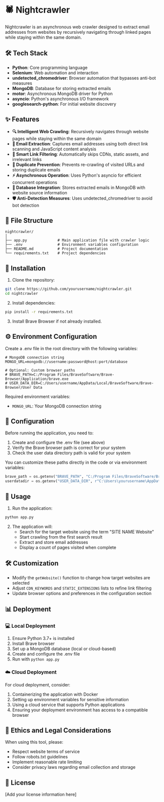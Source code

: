 # 🕷️ Nightcrawler

Nightcrawler is an asynchronous web crawler designed to extract email addresses from websites by recursively navigating through linked pages while staying within the same domain.

## 🛠️ Tech Stack

- **Python**: Core programming language
- **Selenium**: Web automation and interaction
- **undetected_chromedriver**: Browser automation that bypasses anti-bot measures
- **MongoDB**: Database for storing extracted emails
- **motor**: Asynchronous MongoDB driver for Python
- **asyncio**: Python's asynchronous I/O framework
- **googlesearch-python**: For initial website discovery

## ✨ Features

- **🔍 Intelligent Web Crawling**: Recursively navigates through website pages while staying within the same domain
- **📧 Email Extraction**: Captures email addresses using both direct link scanning and JavaScript content analysis
- **🧹 Smart Link Filtering**: Automatically skips CDNs, static assets, and irrelevant links
- **🔄 Duplicate Prevention**: Prevents re-crawling of visited URLs and storing duplicate emails
- **⚡ Asynchronous Operation**: Uses Python's asyncio for efficient concurrent operations
- **💾 Database Integration**: Stores extracted emails in MongoDB with website source information
- **🛡️ Anti-Detection Measures**: Uses undetected_chromedriver to avoid bot detection

## 📁 File Structure

```
nightcrawler/
│
├── app.py              # Main application file with crawler logic
├── .env                # Environment variables configuration
├── README.md           # Project documentation
└── requirements.txt    # Project dependencies
```

## 🔧 Installation

1. Clone the repository:
```bash
git clone https://github.com/yourusername/nightcrawler.git
cd nightcrawler
```

2. Install dependencies:
```bash
pip install -r requirements.txt
```

3. Install Brave Browser if not already installed.

## ⚙️ Environment Configuration

Create a .env file in the root directory with the following variables:

```
# MongoDB connection string
MONGO_URL=mongodb://username:password@host:port/database

# Optional: Custom browser paths
# BRAVE_PATH=C:/Program Files/BraveSoftware/Brave-Browser/Application/brave.exe
# USER_DATA_DIR=C:/Users/username/AppData/Local/BraveSoftware/Brave-Browser/User Data
```

Required environment variables:
- `MONGO_URL`: Your MongoDB connection string

## 🔌 Configuration

Before running the application, you need to:

1. Create and configure the .env file (see above)
2. Verify the Brave browser path is correct for your system
3. Check the user data directory path is valid for your system

You can customize these paths directly in the code or via environment variables:

```python
brave_path = os.getenv("BRAVE_PATH", "C:/Program Files/BraveSoftware/Brave-Browser/Application/brave.exe")
userdatadir = os.getenv("USER_DATA_DIR", r"C:\Users\yourusername\AppData\Local\BraveSoftware\Brave-Browser\User Data")
```

## 🚀 Usage

1. Run the application:
```bash
python app.py
```

2. The application will:
   - Search for the target website using the term "SITE NAME Website"
   - Start crawling from the first search result
   - Extract and store email addresses
   - Display a count of pages visited when complete

## 🛠️ Customization

- Modify the `getWebsite()` function to change how target websites are selected
- Adjust `CDN_KEYWORDS` and `STATIC_EXTENSIONS` lists to refine link filtering
- Update browser options and preferences in the configuration section

## 📊 Deployment

### 💻 Local Deployment

1. Ensure Python 3.7+ is installed
2. Install Brave browser
3. Set up a MongoDB database (local or cloud-based)
4. Create and configure the .env file
5. Run with `python app.py`

### ☁️ Cloud Deployment

For cloud deployment, consider:
1. Containerizing the application with Docker
2. Setting up environment variables for sensitive information
3. Using a cloud service that supports Python applications
4. Ensuring your deployment environment has access to a compatible browser

## 📜 Ethics and Legal Considerations

When using this tool, please:
- Respect website terms of service
- Follow robots.txt guidelines
- Implement reasonable rate limiting
- Consider privacy laws regarding email collection and storage

## 📄 License

[Add your license information here]